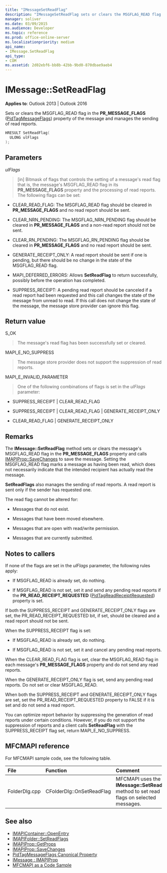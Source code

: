 ```yaml
---
title: "IMessageSetReadFlag"
description: "IMessageSetReadFlag sets or clears the MSGFLAG_READ flag in the PR_MESSAGE_FLAGS property of the message and manages the sending of read reports."
manager: soliver
ms.date: 03/09/2015
ms.audience: Developer
ms.topic: reference
ms.prod: office-online-server
ms.localizationpriority: medium
api_name:
- IMessage.SetReadFlag
api_type:
- COM
ms.assetid: 2d02ebf6-bb8b-42bb-9bd0-870dbae9aeb4
---
```


# IMessage::SetReadFlag

**Applies to**: Outlook 2013 | Outlook 2016 
  
Sets or clears the MSGFLAG_READ flag in the **PR_MESSAGE_FLAGS** ([PidTagMessageFlags](pidtagmessageflags-canonical-property.md)) property of the message and manages the sending of read reports.
  
```cpp
HRESULT SetReadFlag(
  ULONG ulFlags
);
```

## Parameters

_ulFlags_
  
> [in] Bitmask of flags that controls the setting of a message's read flag that is, the message's MSGFLAG_READ flag in its **PR_MESSAGE_FLAGS** property and the processing of read reports. The following flags can be set: 
    
  - CLEAR_READ_FLAG: The MSGFLAG_READ flag should be cleared in **PR_MESSAGE_FLAGS** and no read report should be sent. 
      
  - CLEAR_NRN_PENDING: The MSGFLAG_NRN_PENDING flag should be cleared in **PR_MESSAGE_FLAGS** and a non-read report should not be sent. 
      
  - CLEAR_RN_PENDING: The MSGFLAG_RN_PENDING flag should be cleared in **PR_MESSAGE_FLAGS** and no read report should be sent. 
      
  - GENERATE_RECEIPT_ONLY: A read report should be sent if one is pending, but there should be no change in the state of the MSGFLAG_READ flag.
      
  - MAPI_DEFERRED_ERRORS: Allows **SetReadFlag** to return successfully, possibly before the operation has completed. 
      
  - SUPPRESS_RECEIPT: A pending read report should be canceled if a read report had been requested and this call changes the state of the message from unread to read. If this call does not change the state of the message, the message store provider can ignore this flag.
    
## Return value

S_OK 
  
> The message's read flag has been successfully set or cleared.
    
MAPI_E_NO_SUPPRESS 
  
> The message store provider does not support the suppression of read reports.
    
MAPI_E_INVALID_PARAMETER 
  
> One of the following combinations of flags is set in the _ulFlags_ parameter: 
    
   - SUPPRESS_RECEIPT | CLEAR_READ_FLAG 
    
   - SUPPRESS_RECEIPT | CLEAR_READ_FLAG | GENERATE_RECEIPT_ONLY
    
   - CLEAR_READ_FLAG | GENERATE_RECEIPT_ONLY
    
## Remarks

The **IMessage::SetReadFlag** method sets or clears the message's MSGFLAG_READ flag in the **PR_MESSAGE_FLAGS** property and calls [IMAPIProp::SaveChanges](imapiprop-savechanges.md) to save the message. Setting the MSGFLAG_READ flag marks a message as having been read, which does not necessarily indicate that the intended recipient has actually read the message. 
  
**SetReadFlags** also manages the sending of read reports. A read report is sent only if the sender has requested one. 
  
The read flag cannot be altered for:
  
- Messages that do not exist.
    
- Messages that have been moved elsewhere.
    
- Messages that are open with read/write permission.
    
- Messages that are currently submitted.
    
## Notes to callers

If none of the flags are set in the _ulFlags_ parameter, the following rules apply: 
  
- If MSGFLAG_READ is already set, do nothing.
    
- If MSGFLAG_READ is not set, set it and send any pending read reports if the **PR_READ_RECEIPT_REQUESTED** ([PidTagReadReceiptRequested](pidtagreadreceiptrequested-canonical-property.md)) property is set.
    
If both the SUPPRESS_RECEIPT and GENERATE_RECEIPT_ONLY flags are set, the PR_READ_RECEIPT_REQUESTED bit, if set, should be cleared and a read report should not be sent.
  
When the SUPPRESS_RECEIPT flag is set:
  
- If MSGFLAG_READ is already set, do nothing. 
    
- If MSGFLAG_READ is not set, set it and cancel any pending read reports.
    
When the CLEAR_READ_FLAG flag is set, clear the MSGFLAG_READ flag in each message's **PR_MESSAGE_FLAGS** property and do not send any read reports. 
  
When the GENERATE_RECEIPT_ONLY flag is set, send any pending read reports. Do not set or clear MSGFLAG_READ.
  
When both the SUPPRESS_RECEIPT and GENERATE_RECEIPT_ONLY flags are set, set the PR_READ_RECEIPT_REQUESTED property to FALSE if it is set and do not send a read report.
  
You can optimize report behavior by suppressing the generation of read reports under certain conditions. However, if you do not support the suppression of reports and a client calls **SetReadFlag** with the SUPPRESS_RECEIPT flag set, return MAPI_E_NO_SUPPRESS. 
  
## MFCMAPI reference

For MFCMAPI sample code, see the following table.
  
|**File**|**Function**|**Comment**|
|:-----|:-----|:-----|
|FolderDlg.cpp  <br/> |CFolderDlg::OnSetReadFlag  <br/> |MFCMAPI uses the **IMessage::SetReadFlag** method to set read flags on selected messages. |
   
## See also

- [IMAPIContainer::OpenEntry](imapicontainer-openentry.md)  
- [IMAPIFolder::SetReadFlags](imapifolder-setreadflags.md)  
- [IMAPIProp::GetProps](imapiprop-getprops.md)  
- [IMAPIProp::SaveChanges](imapiprop-savechanges.md) 
- [PidTagMessageFlags Canonical Property](pidtagmessageflags-canonical-property.md) 
- [IMessage : IMAPIProp](imessageimapiprop.md)
- [MFCMAPI as a Code Sample](mfcmapi-as-a-code-sample.md)

